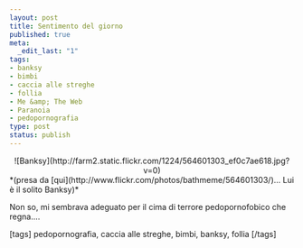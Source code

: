 ```yaml
--- 
layout: post
title: Sentimento del giorno
published: true
meta: 
  _edit_last: "1"
tags: 
- banksy
- bimbi
- caccia alle streghe
- follia
- Me &amp; The Web
- Paranoia
- pedopornografia
type: post
status: publish
---
```

<center>
![Banksy](http://farm2.static.flickr.com/1224/564601303_ef0c7ae618.jpg?v=0)  
</center>  
*(presa da [qui](http://www.flickr.com/photos/bathmeme/564601303/)... Lui è il solito Banksy)*
  
Non so, mi sembrava adeguato per il cima di terrore pedopornofobico che regna....  
  
[tags] pedopornografia, caccia alle streghe, bimbi, banksy, follia [/tags] 
